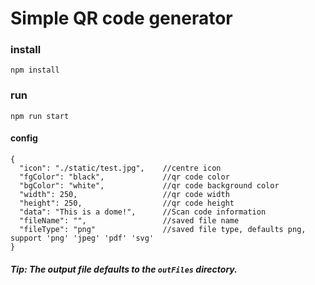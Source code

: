 # Simple QR code generator

### install
```shell
npm install
```

### run 
```shell
npm run start
```

#### config
```
{
  "icon": "./static/test.jpg",    //centre icon
  "fgColor": "black",             //qr code color
  "bgColor": "white",             //qr code background color
  "width": 250,                   //qr code width
  "height": 250,                  //qr code height
  "data": "This is a dome!",      //Scan code information
  "fileName": "",                 //saved file name
  "fileType": "png"               //saved file type, defaults png, support 'png' 'jpeg' 'pdf' 'svg'
}
```

##### Tip: The output file defaults to the `outFiles` directory.

